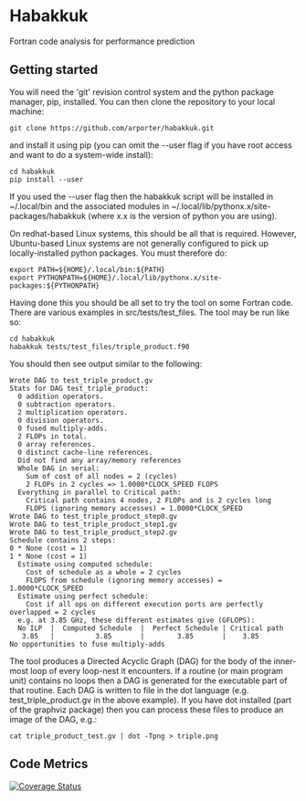 # Habakkuk #
Fortran code analysis for performance prediction

## Getting started ##

You will need the 'git' revision control system and the python package
manager, pip, installed. You can then clone the repository to your
local machine:

    git clone https://github.com/arporter/habakkuk.git

and install it using pip (you can omit the --user flag if you have
root access and want to do a system-wide install):

    cd habakkuk
    pip install --user

If you used the --user flag then the habakkuk script will be installed
in ~/.local/bin and the associated modules in
~/.local/lib/pythonx.x/site-packages/habakkuk (where x.x is the
version of python you are using).

On redhat-based Linux systems, this should be all that is required. However, Ubuntu-based Linux systems are not generally configured to pick up locally-installed python packages. You must therefore do:

    export PATH=${HOME}/.local/bin:${PATH}
    export PYTHONPATH=${HOME}/.local/lib/pythonx.x/site-packages:${PYTHONPATH}

Having done this you should be all set to try the tool on
some Fortran code. There are various examples in src/tests/test_files.
The tool may be run like so:

    cd habakkuk
    habakkuk tests/test_files/triple_product.f90

You should then see output similar to the following:

    Wrote DAG to test_triple_product.gv
    Stats for DAG test_triple_product:
      0 addition operators.
      0 subtraction operators.
      2 multiplication operators.
      0 division operators.
      0 fused multiply-adds.
      2 FLOPs in total.
      0 array references.
      0 distinct cache-line references.
      Did not find any array/memory references
      Whole DAG in serial:
        Sum of cost of all nodes = 2 (cycles)
        2 FLOPs in 2 cycles => 1.0000*CLOCK_SPEED FLOPS
      Everything in parallel to Critical path:
        Critical path contains 4 nodes, 2 FLOPs and is 2 cycles long
        FLOPS (ignoring memory accesses) = 1.0000*CLOCK_SPEED
    Wrote DAG to test_triple_product_step0.gv
    Wrote DAG to test_triple_product_step1.gv
    Wrote DAG to test_triple_product_step2.gv
    Schedule contains 2 steps:
    0 * None (cost = 1)
    1 * None (cost = 1)
      Estimate using computed schedule:
        Cost of schedule as a whole = 2 cycles
        FLOPS from schedule (ignoring memory accesses) = 1.0000*CLOCK_SPEED
      Estimate using perfect schedule:
        Cost if all ops on different execution ports are perfectly overlapped = 2 cycles
      e.g. at 3.85 GHz, these different estimates give (GFLOPS): 
      No ILP  |  Computed Schedule  |  Perfect Schedule | Critical path
       3.85   |          3.85       |        3.85       |    3.85
    No opportunities to fuse multiply-adds

The tool produces a Directed Acyclic Graph (DAG) for the body of the
inner-most loop of every loop-nest it encounters. If a routine (or main
program unit) contains no loops then a DAG is generated for the executable
part of that routine. Each DAG is written to file in the dot language (e.g.
test_triple_product.gv in the above example). If you have dot installed
(part of the graphviz package) then you can process these files to produce
an image of the DAG, e.g.:

    cat triple_product_test.gv | dot -Tpng > triple.png

## Code Metrics ##

[![Coverage Status](https://coveralls.io/repos/github/arporter/habakkuk/badge.svg)](https://coveralls.io/github/arporter/habakkuk)
